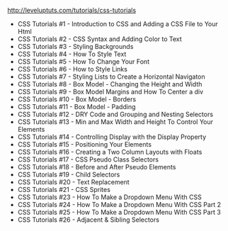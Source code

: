 

http://leveluptuts.com/tutorials/css-tutorials



* CSS Tutorials #1 - Introduction to CSS and Adding a CSS File to Your Html
* CSS Tutorials #2 - CSS Syntax and Adding Color to Text
* CSS Tutorials #3 - Styling Backgrounds
* CSS Tutorials #4 - How To Style Text
* CSS Tutorials #5 - How To Change Your Font
* CSS Tutorials #6 - How to Style Links
* CSS Tutorials #7 - Styling Lists to Create a Horizontal Navigaton
* CSS Tutorials #8 - Box Model - Changing the Height and Width
* CSS Tutorials #9 - Box Model Margins and How To Center a div
* CSS Tutorials #10 - Box Model - Borders
* CSS Tutorials #11 - Box Model - Padding
* CSS Tutorials #12 - DRY Code and Grouping and Nesting Selectors
* CSS Tutorials #13 - Min and Max Width and Height To Control Your Elements
* CSS Tutorials #14 - Controlling Display with the Display Property
* CSS Tutorials #15 - Positioning Your Elements
* CSS Tutorials #16 - Creating a Two Column Layouts with Floats
* CSS Tutorials #17 - CSS Pseudo Class Selectors
* CSS Tutorials #18 - Before and After Pseudo Elements
* CSS Tutorials #19 - Child Selectors
* CSS Tutorials #20 - Text Replacement
* CSS Tutorials #21 - CSS Sprites
* CSS Tutorials #23 - How To Make a Dropdown Menu With CSS
* CSS Tutorials #24 - How To Make a Dropdown Menu With CSS Part 2
* CSS Tutorials #25 - How To Make a Dropdown Menu With CSS Part 3
* CSS Tutorials #26 - Adjacent & Sibling Selectors